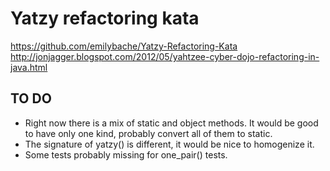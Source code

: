 # Yatzy refactoring kata
https://github.com/emilybache/Yatzy-Refactoring-Kata
http://jonjagger.blogspot.com/2012/05/yahtzee-cyber-dojo-refactoring-in-java.html

## TO DO
* Right now there is a mix of static and object methods. It would be good to have only one kind, probably convert all of them to static.
* The signature of yatzy() is different, it would be nice to homogenize it.
* Some tests probably missing for one_pair() tests.
